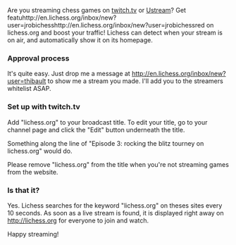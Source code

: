 Are you streaming chess games on [twitch.tv](http://www.twitch.tv/) or [Ustream](http://www.ustream.tv/)? Get featuhttp://en.lichess.org/inbox/new?user=jrobichesshttp://en.lichess.org/inbox/new?user=jrobichessred on lichess.org and boost your traffic!
Lichess can detect when your stream is on air, and automatically show it on its homepage.

### Approval process
It's quite easy. Just drop me a message at http://en.lichess.org/inbox/new?user=thibault to show me a stream you made. I'll add you to the streamers whitelist ASAP.

### Set up with twitch.tv

Add "lichess.org" to your broadcast title. To edit your title, go to your channel page and click the "Edit" button underneath the title.

Something along the line of "Episode 3: rocking the blitz tourney on lichess.org" would do.

Please remove "lichess.org" from the title when you're not streaming games from the website.

### Is that it?

Yes. Lichess searches for the keyword "lichess.org" on theses sites every 10 seconds. As soon as a live stream is found, it is displayed right away on http://lichess.org for everyone to join and watch.

Happy streaming!